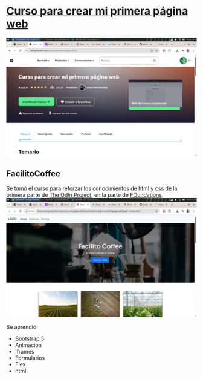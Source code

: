 # [Curso para crear mi primera página web](https://codigofacilito.com/cursos/primera-pagina-2019)
![imagen previa al curso](./img/screenshots/screenshot.png)
## FacilitoCoffee

Se tomó el curso para reforzar los conocimientos de html y css de la primera parte de [The Odín Project](https://www.theodinproject.com/dashboard), en la parte de [FOundations](https://www.theodinproject.com/paths/foundations/courses/foundations).
![Imagen del navbar de la página](./img/screenshots/screenshot-2.png)

Se aprendió
- Bootstrap 5
- Animación
- Iframes
- Formularios
- Flex
- html